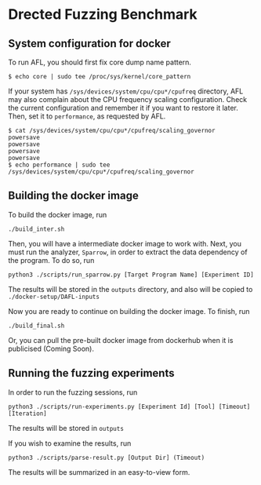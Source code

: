 # Drected Fuzzing Benchmark

## System configuration for docker

To run AFL, you should first fix core dump name pattern.
```
$ echo core | sudo tee /proc/sys/kernel/core_pattern
```

If your system has `/sys/devices/system/cpu/cpu*/cpufreq` directory, AFL may
also complain about the CPU frequency scaling configuration. Check the current
configuration and remember it if you want to restore it later. Then, set it to
`performance`, as requested by AFL.
```
$ cat /sys/devices/system/cpu/cpu*/cpufreq/scaling_governor
powersave
powersave
powersave
powersave
$ echo performance | sudo tee /sys/devices/system/cpu/cpu*/cpufreq/scaling_governor
```

## Building the docker image

To build the docker image, run
```
./build_inter.sh
```
Then, you will have a intermediate docker image to work with.
Next, you must run the analyzer, `Sparrow`, in order to extract the data dependency of the program.
To do so, run
```
python3 ./scripts/run_sparrow.py [Target Program Name] [Experiment ID]
```
The results will be stored in the `outputs` directory, and also will be copied to `./docker-setup/DAFL-inputs`

Now you are ready to continue on building the docker image.
To finish, run
```
./build_final.sh
```

Or, you can pull the pre-built docker image from dockerhub when it is publicised (Coming Soon).

## Running the fuzzing experiments

In order to run the fuzzing sessions, run
```
python3 ./scripts/run-experiments.py [Experiment Id] [Tool] [Timeout] [Iteration]
```

The results will be stored in `outputs`

If you wish to examine the results, run
```
python3 ./scripts/parse-result.py [Output Dir] (Timeout)
```

The results will be summarized in an easy-to-view form.

